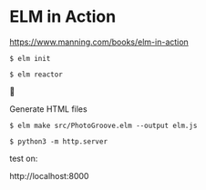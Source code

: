# ELM in Action

https://www.manning.com/books/elm-in-action


```
$ elm init
```


```
$ elm reactor
```

:round_pushpin:

Generate HTML files

```
$ elm make src/PhotoGroove.elm --output elm.js
```

```
$ python3 -m http.server
```

test on:

http://localhost:8000

